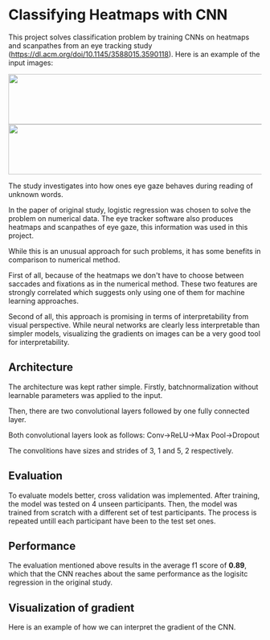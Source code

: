 # Classifying Heatmaps with CNN

This project solves classification problem by training CNNs on heatmaps and scanpathes from an eye tracking study (https://dl.acm.org/doi/10.1145/3588015.3590118). Here is an example of the input images:

<img src="https://github.com/GAtemROU/Classifying-Heatmaps-with-CNN/assets/105051372/6433069d-b4c7-428d-aa33-73f3c0cc83ae" height='100' width='650'> <img src="https://github.com/GAtemROU/Classifying-Heatmaps-with-CNN/assets/105051372/8e51b992-1fb6-494f-9bca-b777458b69f2" height='100' width='650'>

 The study investigates into how ones eye gaze behaves during reading of unknown words.

In the paper of original study, logistic regression was chosen to solve the problem on numerical data. The eye tracker software also produces heatmaps and scanpathes of eye gaze, this information was used in this project.





While this is an unusual approach for such problems, it has some benefits in comparison to numerical method. 

First of all, because of the heatmaps we don't have to choose between saccades and fixations as in the numerical method. These two features are strongly correlated which suggests only using one of them for machine learning approaches. 

Second of all, this approach is promising in terms of interpretability from visual perspective. While neural networks are clearly less interpretable than simpler models, visualizing the gradients on images can be a very good tool for interpretability.

## Architecture 
The architecture was kept rather simple. 
Firstly, batchnormalization without learnable parameters was applied to the input.

Then, there are two convolutional layers followed by one fully connected layer. 

Both convolutional layers look as follows:
Conv->ReLU->Max Pool->Dropout

The convolitions have sizes and strides of 3, 1 and 5, 2 respectively. 


## Evaluation
To evaluate models better, cross validation was implemented. After training, the model was tested on 4 unseen participants. Then, the model was trained from scratch with a different set of test participants. The process is repeated untill each participant have been to the test set ones. 

## Performance
The evaluation mentioned above results in the average f1 score of **0.89**, which that the CNN reaches about the same performance as the logisitc regression in the original study.

## Visualization of gradient
Here is an example of how we can interpret the gradient of the CNN.





